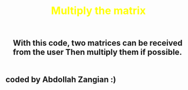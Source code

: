 <h1 style=" color :yellow;text-align:center"> Multiply the matrix <h1>


<h2 style="padding:20px"> With this code, two matrices can be received from the user
Then multiply them if possible.<h2>
<p>coded by Abdollah Zangian :) <p>
